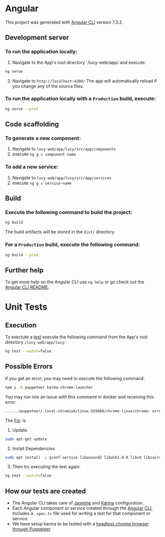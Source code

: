 # Angular

This project was generated with [Angular CLI](https://github.com/angular/angular-cli) version 7.3.2.

## Development server
### To run the application locally: 
1) Navigate to the App's root directory `/lucy-web/app/ and execute:
```bash
ng serve
```
2) Navigate to `http://localhost:4200/`
The app will automatically reload if you change any of the source files.

### To run the application locally with a `Production` build, execute:
```bash
ng serve --prod
```

## Code scaffolding
### To generate a new component:
1) Navigate to `lucy-web/app/lucy/src/app/components`
2) execute `ng g c component-name`

### To add a new service:
1) Navigate to `lucy-web/app/lucy/src/app/services`
2) execute `ng g s service-name`

## Build
###  Execute the following command to build the project:
```bash
ng build
```
The build artifacts will be stored in the `dist/` directory.

### For a `Production` build, execute the following command:
```bash
ng build --prod
```

## Further help

To get more help on the Angular CLI use `ng help` or go check out the [Angular CLI README](https://github.com/angular/angular-cli/blob/master/README.md).

# Unit Tests

## Execution

To exectute a [test](https://angular.io/cli/test) execute the following command from the App's root directory `/lucy-web/app/lucy`:
```bash
ng test --watch=false
```

## Possible Errors
If you get an error, you may need to execute the following command:
```bash
npm i -D puppeteer karma-chrome-launcher
```

You may run into an issue with this command in docker and receiving this error:
```bash
....../puppeteer/.local-chromium/linux-555668/chrome-linux/chrome: error while loading shared libraries: libX11-xcb.so.1: cannot open shared object file: No such file or directory
```

The [Fix](https://techoverflow.net/2018/06/05/how-to-fix-puppetteer-error-while-loading-shared-libraries-libx11-xcb-so-1-cannot-open-shared-object-file-no-such-file-or-directory/): is 
1) Update
```bash
sudo apt-get update
```
2) Install Dependencies
```bash
sudo apt install -y gconf-service libasound2 libatk1.0-0 libc6 libcairo2 libcups2 libdbus-1-3 libexpat1 libfontconfig1 libgcc1 libgconf-2-4 libgdk-pixbuf2.0-0 libglib2.0-0 libgtk-3-0 libnspr4 libpango-1.0-0 libpangocairo-1.0-0 libstdc++6 libx11-6 libx11-xcb1 libxcb1 libxcomposite1 libxcursor1 libxdamage1 libxext6 libxfixes3 libxi6 libxrandr2 libxrender1 libxss1 libxtst6 ca-certificates fonts-liberation libappindicator1 libnss3 lsb-release xdg-utils wget
```
3) Then try executing the test again:
```bash
ng test --watch=false
```

## How our tests are created

- The Angular CLI takes care of [Jasmine](https://jasmine.github.io) and [Karma](https://karma-runner.github.io/latest/index.html) configuration.
- Each Angular component or service created through the [Angular CLI](https://angular.io/cli), Includes a `.spec.ts` file used for writing a test for that component or service.
- We have setup karma to be tested with a [headless chrome browser through Puppeteer](https://github.com/karma-runner/karma-chrome-launcher#headless-chrome-with-puppeteer). 
